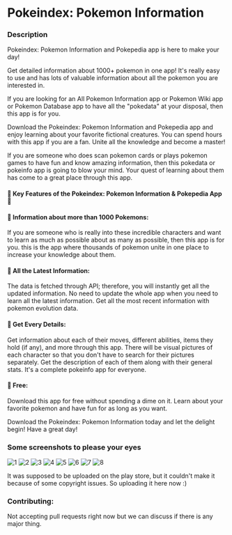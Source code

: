 # Pokeindex: Pokemon Information

### Description
Pokeindex: Pokemon Information and Pokepedia app is here to make your day! 

Get detailed information about 1000+ pokemon in one app! It's really easy to use and has lots of valuable information about all the pokemon you are interested in. 

If you are looking for an All Pokemon Information app or Pokemon Wiki app or Pokemon Database app to have all the "pokedata" at your disposal, then this app is for you. 

Download the Pokeindex: Pokemon Information and Pokepedia app and enjoy learning about your favorite fictional creatures. You can spend hours with this app if you are a fan. Unite all the knowledge and become a master! 

If you are someone who does scan pokemon cards or plays pokemon games to have fun and know amazing information, then this pokedata or pokeinfo app is going to blow your mind. Your quest of learning about them has come to a great place through this app.

#### 🌟  Key Features of the Pokeindex: Pokemon Information & Pokepedia App 🌟

#### 🌟 Information about more than 1000 Pokemons:
If you are someone who is really into these incredible characters and want to learn as much as possible about as many as possible, then this app is for you. this is the app where thousands of pokemon unite in one place to increase your knowledge about them. 

#### 🌟 All the Latest Information:
The data is fetched through API; therefore, you will instantly get all the updated information. No need to update the whole app when you need to learn all the latest information. Get all the most recent information with pokemon evolution data. 

#### 🌟 Get Every Details:
Get information about each of their moves, different abilities, items they hold (if any), and more through this app. There will be visual pictures of each character so that you don't have to search for their pictures separately. Get the description of each of them along with their general stats. It's a complete pokeinfo app for everyone. 

#### 🌟 Free:
Download this app for free without spending a dime on it. Learn about your favorite pokemon and have fun for as long as you want. 

Download the Pokeindex: Pokemon Information today and let the delight begin! Have a great day!


### Some screenshots to please your eyes
![1](https://user-images.githubusercontent.com/49204837/140846057-e92ccfb3-9cd6-446f-bf1c-fb8a9ad506bf.png)
![2](https://user-images.githubusercontent.com/49204837/140846064-79707e66-5595-4d9b-a660-ba0dafbb2828.png)
![3](https://user-images.githubusercontent.com/49204837/140846065-d35e5894-0a78-4dcf-b9a7-74e87f090418.png)
![4](https://user-images.githubusercontent.com/49204837/140846068-cdb856a7-5891-4a94-82c6-71adb1efe1d4.png)
![5](https://user-images.githubusercontent.com/49204837/140846070-41b2011c-6bbb-41df-bd8b-f504483f77f1.png)
![6](https://user-images.githubusercontent.com/49204837/140846071-b0412c14-d139-48ec-a102-5aafab7c57b1.png)
![7](https://user-images.githubusercontent.com/49204837/140846073-9c24ffbd-4c13-48b7-a81b-c3da7613e75c.png)
![8](https://user-images.githubusercontent.com/49204837/140846075-29cea866-d3e8-42a4-976a-828a826293dd.png)



It was supposed to be uploaded on the play store, but it couldn't make it because of some copyright issues. So uploading it here now :)

### Contributing:
Not accepting pull requests right now but we can discuss if there is any major thing.
